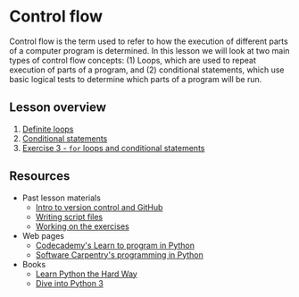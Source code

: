 # Control flow
Control flow is the term used to refer to how the execution of different parts of a computer program is determined.
In this lesson we will look at two main types of control flow concepts: (1) Loops, which are used to repeat execution of parts of a program, and (2) conditional statements, which use basic logical tests to determine which parts of a program will be run.

## Lesson overview 

1. [Definite loops](Lesson/for-loops.md)
2. [Conditional statements](Lesson/conditional-statements.md)
3. [Exercise 3 - `for` loops and conditional statements](https://classroom.github.com/assignment-invitations/f8a6eacb78c2f06f8834b391d129a6ab)

## Resources
- Past lesson materials
  - [Intro to version control and GitHub](https://github.com/Python-for-geo-people/Diving-into-Python/tree/master/Lesson/intro-to-GitHub.md)
  - [Writing script files](https://github.com/Python-for-geo-people/Diving-into-Python/tree/master/Lesson/writing-scripts.md)
  - [Working on the exercises](https://github.com/Python-for-geo-people/Diving-into-Python/tree/master/Lesson/working-on-assignment.md)
- Web pages
  - [Codecademy's Learn to program in Python](https://www.codecademy.com/learn/python)
  - [Software Carpentry's programming in Python](https://swcarpentry.github.io/python-novice-inflammation/)
- Books
  - [Learn Python the Hard Way](http://learnpythonthehardway.org/book/)
  - [Dive into Python 3](http://www.diveinto.org/python3/)
